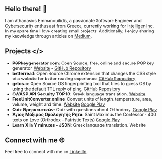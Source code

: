 ## Hello there! 👋
I am Athanasios Emmanouilidis, a passionate Software Engineer and Cybersecurity enthusiast from Greece, currently working for [Intelligen Inc](https://www.intelligen.com). 
In my spare time I love creating small projects. Additionally, I enjoy sharing my knowledge through articles on [Medium](https://medium.com/@emmandev).

## Projects </>

- **PGPkeygenerator.com**: Open Source, free, online and secure PGP key generator. [Website](https://pgpkeygenerator.com) - [GitHub Repository](https://github.com/athanasiosem/pgpkeygenerator.com)
- **betterread**: Open Source Chrome extension that changes the CSS style of a website for better reading experience. [GitHub Repository](https://github.com/athanasiosem/betterread)
- **getos.c**: Open Source OS fingerprinting tool that tries to guess OS by using the default TTL reply of ping. [GitHub Repository](https://github.com/athanasiosem/getos.c)
- **OWASP API Security TOP 10**: Greek language translation. [Website](https://owasp.org/API-Security/editions/2019/el-gr/0x00-header/)
- **FreeUnitConverter.online**: Convert units of length, temperature, area, volume, weight and time. [Website](https://freeunitconverter.online) [Google Play](https://play.google.com/store/apps/details?id=online.freeunitconverter&hl=en_US&gl=US)
- **Quiz Θρησκευτικών**: Quiz with questions about Orthodoxy. [Google Play](https://play.google.com/store/apps/details?id=io.github.athanasiosem.religiousKnowledgeQuiz&hl=el&gl=US)
- **Άγιος Μάξιμος Ομολογητής Ρητά**: Saint Maximus the Confessor - 400 texts on Love (Orthodox - Patristic Texts) [Google Play](https://play.google.com/store/apps/details?id=io.github.athanasiosem.agiosmaximos400kefalaiaperiagapis&hl=el&gl=US)
- **Learn X in Y minutes - JSON**: Greek language translation. [Website](https://learnxinyminutes.com/docs/el-gr/json-gr/)

## Connect with me 🌐

Feel free to connect with me on [LinkedIn](https://www.linkedin.com/in/athanasiosem/).
